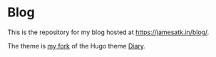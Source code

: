 # Blog

This is the repository for my blog hosted at https://jamesatk.in/blog/.

The theme is [my fork](https://github.com/jamesalexatkin/hugo-theme-diary/tree/main) of the Hugo theme [Diary](https://github.com/AmazingRise/hugo-theme-diary).
